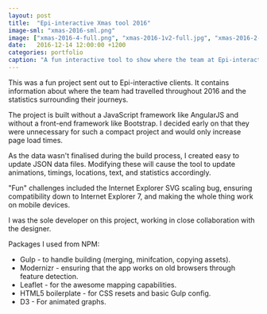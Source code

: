 ```yaml
---
layout: post
title:  "Epi-interactive Xmas tool 2016"
image-sml: "xmas-2016-sml.png"
image: ["xmas-2016-4-full.png", "xmas-2016-1v2-full.jpg", "xmas-2016-2-full.png", "xmas-2016-3-full.jpg"]
date:   2016-12-14 12:00:00 +1200
categories: portfolio
caption: "A fun interactive tool to show where the team at Epi-interactive has been throughout the year."
---
```


This was a fun project sent out to Epi-interactive clients. It contains information about where the team had travelled
throughout 2016 and the statistics surrounding their journeys.

The project is built without a JavaScript framework like AngularJS and without a front-end framework like Bootstrap.
I decided early on that they were unnecessary for such a compact project and would only increase page load times.

As the data wasn't finalised during the build process, I created easy to update JSON data files. Modifying these
will cause the tool to update animations, timings, locations, text, and statistics accordingly.

"Fun" challenges included the Internet Explorer SVG scaling bug, ensuring compatibility down to Internet Explorer 7, and
making the whole thing work on mobile devices.

I was the sole developer on this project, working in close collaboration with the designer.

Packages I used from NPM:

- Gulp - to handle building (merging, minifcation, copying assets).
- Modernizr - ensuring that the app works on old browsers through feature detection.
- Leaflet - for the awesome mapping capabilities.
- HTML5 boilerplate - for CSS resets and basic Gulp config.
- D3 - For animated graphs.